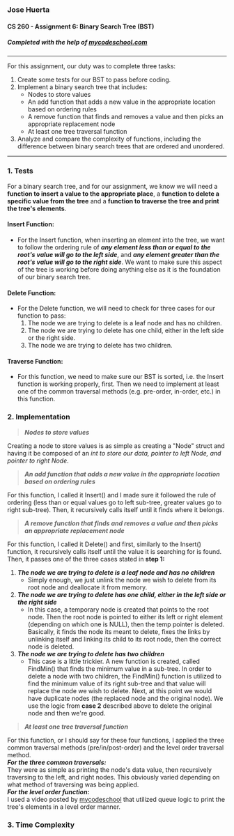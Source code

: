### Jose Huerta
#### CS 260 - Assignment 6: Binary Search Tree (BST)
##### Completed with the help of [mycodeschool.com](http://www.mycodeschool.com/work-outs/binary-search-trees)
---
For this assignment, our duty was to complete three tasks:
1.  Create some tests for our BST to pass before coding.
2.  Implement a binary search tree that includes:
    * Nodes to store values
    * An add function that adds a new value in the appropriate location based on ordering rules
    * A remove function that finds and removes a value and then picks an appropriate replacement node
    * At least one tree traversal function
3. Analyze and compare the complexity of functions, including the difference between binary search trees that are ordered and unordered.
---
### 1.  Tests
For a binary search tree, and for our assignment, we know we will need a **function to insert a value to the appropriate place**, a **function to
delete a specific value from the tree** and a **function to traverse the tree and print the tree's elements**.
#### Insert Function:
* For the Insert function, when inserting an element into the tree, we want to follow the ordering rule of ***any element less than or equal to the root's value will go to the left side***, and ***any element greater than the root's value will go to the right side***. We want to make sure this aspect of the tree is working before doing anything else as it is the foundation of our binary search tree.
#### Delete Function:
* For the Delete function, we will need to check for three cases for our function to pass:
   1. The node we are trying to delete is a leaf node and has no children.
   2. The node we are trying to delete has one child, either in the left side or the right side. 
   3. The node we are trying to delete has two children.
#### Traverse Function:
* For this function, we need to make sure our BST is sorted, i.e. the Insert function is working properly, first. Then we need to implement at least one of the common traversal methods (e.g. pre-order, in-order, etc.) in this function. 
### 2. Implementation
> ***Nodes to store values***

Creating a node to store values is as simple as creating a "Node" struct and having it be composed of an *int to store our data, pointer to left Node, and pointer to right Node*.
> ***An add function that adds a new value in the appropriate location based on ordering rules***

For this function, I called it Insert() and I made sure it followed the rule of ordering (less than or equal values go to left sub-tree, greater values go to right sub-tree). Then, it recursively calls itself until it finds where it belongs. 
> ***A remove function that finds and removes a value and then picks an appropriate replacement node***

For this function, I called it Delete() and first, similarly to the Insert() function, it recursively calls itself until the value it is searching for is found. Then, it passes one of the three cases stated in **step 1:**<br>
   1. ***The node we are trying to delete is a leaf node and has no children***
      + Simply enough, we just unlink the node we wish to delete from its root node and deallocate it from memory.
   2. ***The node we are trying to delete has one child, either in the left side or the right side***
      + In this case, a temporary node is created that points to the root node. Then the root node is pointed to either its left or right element (depending on           which one is NULL), then the temp pointer is deleted. Basically, it finds the node its meant to delete, fixes the links by unlinking itself and linking           its child to its root node, then the correct node is deleted.
   3. ***The node we are trying to delete has two children***
      + This case is a little trickier. A new function is created, called FindMin() that finds the minimum value in a sub-tree. In order to delete a node with           two children, the FindMin() function is utilized to find the minimum value of its right sub-tree and that value will replace the node we wish to delete.         Next, at this point we would have duplicate nodes (the replaced node and the original node). We use the logic from **case 2** described above to delete           the original node and then we're good. 
> ***At least one tree traversal function***
 
For this function, or I should say for these four functions, I applied the three common traversal methods (pre/in/post-order) and the level order traversal method.<br>
***For the three common traversals:***<br>
They were as simple as printing the node's data value, then recursively traversing to the left, and right nodes. This obviously varied depending on what method of traversing was being applied.<br>
***For the level order function:***<br>
I used a video posted by [mycodeschool](https://www.youtube.com/watch?v=86g8jAQug04&list=PL2_aWCzGMAwI3W_JlcBbtYTwiQSsOTa6P&index=33&ab_channel=mycodeschool)
that utilized queue logic to print the tree's elements in a level order manner.
### 3. Time Complexity
